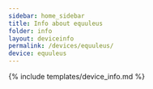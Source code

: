 ```yaml
---
sidebar: home_sidebar
title: Info about equuleus
folder: info
layout: deviceinfo
permalink: /devices/equuleus/
device: equuleus
---
```

{% include templates/device_info.md %}
